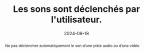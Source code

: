 ---
N: '120'
Rubrique: Images et médias
title: Les sons sont déclenchés par l'utilisateur. 
abstract: Ne pas déclencher automatiquement le son d’une piste audio ou d’une vidéo
categories: [" Images et médias"]
agrege: O4120-E031
opquast: '4 120'
indiceebook: '31'
description: "Règle n° 031"
before: "030"
weight: "031"
after: "032"
actif: '1'
layout: rules
date: 2024-09-18
tags: ["Accessibilité", ""]
objectif: ["Laisser à l'utilisateur le contrôle du son lors de la consultation du site.", "
Ne pas surprendre l'utilisateur par la diffusion inattendue d'un contenu audio.", "
Rendre accessible des contenus aux personnes handicapées
"]
Meo: ["Ne pas doter l'élément html audio de l'attribut autoplay ou sans l'attribut controls.
", "
Dans les métadonnées de l’opf, indiquer cette métadonnée : 
<meta property=schema:accessibilityHazard>noSoundHazard</meta>
"]
Controle: ["Vérifier l'absence de contenus audio activés automatiquement au chargement de la page"]
epubcheck: false
ace: false
humancheck: true
OPFmetadata: "<meta property=schema:accessibilityHazard>noSoundHazard</meta>"
onixmetadata: "[143 16](https://ns.editeur.org/onix/en/143/16)"
Source: ["Opquast"]
Referentiel: [""]
Steps: ["Conception", "Editorial"]
---